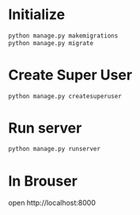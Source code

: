 # Initialize
```bash
python manage.py makemigrations
python manage.py migrate
```

# Create Super User
```bash
python manage.py createsuperuser
```

# Run server
```bash
python manage.py runserver
```

# In Brouser
open http://localhost:8000
